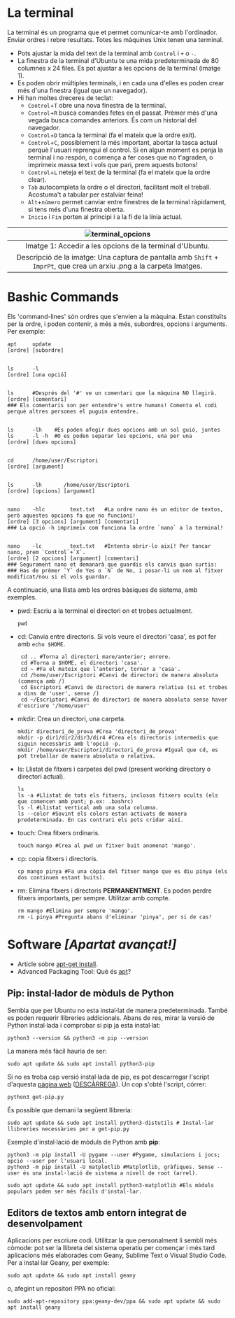 
# La terminal

La terminal és un programa que et permet comunicar-te amb l'ordinador. Enviar ordres i rebre resultats. Totes les màquines Unix tenen una terminal. 

 - Pots ajustar la mida del text de la terminal amb `Control` i `+` o `-`.
 - La finestra de la terminal d'Ubuntu te una mida predeterminada de 80 columnes x 24 files. Es pot ajustar a les opcions de la terminal (imatge 1). 
 - Es poden obrir múltiples terminals, i en cada una d'elles es poden crear més d'una finestra (igual que un navegador). 
 - Hi han moltes dreceres de teclat:
     - `Control`+`T` obre una nova finestra de la terminal.
     - `Control`+`R` busca comandes fetes en el passat. Prèmer més d'una vegada busca comandes anteriors. És com un historial del navegador.
     - `Control`+`D` tanca la terminal (fa el mateix que la ordre exit).
     - `Control`+`C`, possiblement la més important, abortar la tasca actual perquè l'usuari reprengui el control. Si en algun moment es penja la terminal i no respón, o comença a fer coses que no t'agraden, o imprimeix massa text i vols que pari, prem aquests botons!
     - `Control`+`L` neteja el text de la terminal (fa el mateix que la ordre clear).
     - `Tab` autocompleta la ordre o el directori, facilitant molt el treball. Acostuma't a tabular per estalviar feina!
     - `Alt`+`número` permet canviar entre finestres de la terminal ràpidament, si tens més d'una finestra oberta.
     - `Inicio` i `Fin` porten al principi i a la fi de la línia actual. 

| ![terminal_opcions](https://github.com/adria-boada/effective-octo-umbrella/blob/main/imatges/terminal_opcions.png) |
|:--:| 
|Imatge 1: Accedir a les opcions de la terminal d'Ubuntu. |
| Descripció de la imatge: Una captura de pantalla amb `Shift` + `ImprPt`, que crea un arxiu .png a la carpeta Imatges. |
    
    
# Bashic Commands

Els 'command-lines' són ordres que s'envien a la màquina. Estan constituïts per la ordre, i poden contenir, a més a més, subordres, opcions i arguments.
Per exemple:


    apt     update
    [ordre] [subordre]
    
    
    ls      -l
    [ordre] [una opció]
    
    
    ls      #Després del '#' ve un comentari que la màquina NO llegirà. 
    [ordre] [comentari]
    ### Els comentaris son per entendre's entre humans! Comenta el codi perquè altres persones el puguin entendre.
    
    
    ls      -lh    #Es poden afegir dues opcions amb un sol guió, juntes
    ls      -l -h  #O es poden separar les opcions, una per una
    [ordre] [dues opcions]
    
    
    cd      /home/user/Escriptori
    [ordre] [argument]
    
    
    ls      -lh       /home/user/Escriptori
    [ordre] [opcions] [argument]
    
    
    nano    -hlc        text.txt   #La ordre nano és un editor de textos, però aquestes opcions fa que no funcioni!
    [ordre] [3 opcions] [argument] [comentari]
    ### La opció -h imprimeix com funciona la ordre `nano` a la terminal!
    
    
    nano    -lc         text.txt   #Intenta obrir-lo així! Per tancar nano, prem `Control`+`X`.
    [ordre] [2 opcions] [argument] [comentari]
    ### Segurament nano et demanarà que guardis els canvis quan surtis: 
    ### Has de prèmer `Y` de Yes o `N` de No, i posar-li un nom al fitxer modificat/nou si el vols guardar.


A continuació, una llista amb les ordres bàsiques de sistema, amb exemples.

 - pwd: Escriu a la terminal el directori on et trobes actualment.
        
       pwd
        
 - cd: Canvia entre directoris. Si vols veure el directori 'casa', es pot fer amb `echo $HOME`. 
        
        cd .. #Torna al directori mare/anterior; enrere.
        cd #Torna a $HOME, el directori 'casa'.
        cd ~ #Fa el mateix que l'anterior, tornar a 'casa'.
        cd /home/user/Escriptori #Canvi de directori de manera absoluta (comença amb /)
        cd Escriptori #Canvi de directori de manera relativa (si et trobes a dins de 'user', sense /)
        cd ~/Escriptori #Canvi de directori de manera absoluta sense haver d'escriure '/home/user'
        
 - mkdir: Crea un directori, una carpeta.
     
       mkdir directori_de_prova #Crea 'directori_de_prova'
       mkdir -p dir1/dir2/dir3/dir4 #Crea els directoris intermedis que siguin necessàris amb l'opció -p.
       mkdir /home/user/Escriptori/directori_de_prova #Igual que cd, es pot treballar de manera absoluta o relativa.

 - ls: Llistat de fitxers i carpetes del pwd (present working directory o directori actual). 
       
       ls
       ls -a #Llistat de tots els fitxers, inclosos fitxers ocults (els que comencen amb punt; p.ex: .bashrc)
       ls -l #Llistat vertical amb una sola columna.
       ls --color #Sovint els colors estan activats de manera predeterminada. En cas contrari els pots cridar així.
 
 - touch: Crea fitxers ordinaris.  

       touch mango #Crea al pwd un fitxer buit anomenat 'mango'.
       
 - cp: copia fitxers i directoris.

       cp mango pinya #Fa una còpia del fitxer mango que es diu pinya (els dos continuen estant buits).
       
 - rm: Elimina fitxers i directoris **PERMANENTMENT**. Es poden perdre fitxers importants, per sempre. Utilitzar amb compte. 
 
       rm mango #Elimina per sempre 'mango'.
       rm -i pinya #Pregunta abans d'eliminar 'pinya', per si de cas!
 
 

# Software *\[Apartat avançat!]*

- Article sobre [apt-get install](https://embeddedinventor.com/sudo-apt-get-install-command-explained-for-beginners/).
- Advanced Packaging Tool: Què és [apt](https://ca.wikipedia.org/wiki/Advanced_Packaging_Tool)?


## Pip: instal·lador de mòduls de Python

Sembla que per Ubuntu no esta instal·lat de manera predeterminada. També es poden requerir llibreries addicionals. Abans de res, mirar la versió de
Python instal·lada i comprobar si pip ja esta instal·lat:
    
    python3 --version && python3 -m pip --version

La manera més fàcil hauria de ser:

    sudo apt update && sudo apt install python3-pip
    
Si no es troba cap versió instal·lada de pip, es pot descarregar l'script d'aquesta [pàgina web](https://pip.pypa.io/en/stable/installation/#get-pip-py)
([DESCÀRREGA](https://bootstrap.pypa.io/get-pip.py)). Un cop s'obté l'script, córrer:

    python3 get-pip.py

És possible que demani la següent llibreria: 
    
    sudo apt update && sudo apt install python3-distutils # Instal·lar llibreries necessàries per a get-pip.py

Exemple d'instal·lació de mòduls de Python amb __pip__:
    
    python3 -m pip install -U pygame --user #Pygame, simulacions i jocs; opció --user per l'usuari local. 
    python3 -m pip install -U matplotlib #Matplotlib, gràfiques. Sense --user és una instal·lació de sistema a nivell de root (arrel). 
    
    sudo apt update && sudo apt install python3-matplotlib #Els mòduls populars poden ser més fàcils d'instal·lar.
    
    
## Editors de textos amb entorn integrat de desenvolpament

Aplicacions per escriure codi. Utilitzar la que personalment li sembli més còmode: pot ser la llibreta del sistema operatiu per començar i més tard
aplicacions més elaborades com Geany, Sublime Text o Visual Studio Code. Per a instal·lar Geany, per exemple:

    sudo apt update && sudo apt install geany
    
o, afegint un repositori PPA no oficial:

    sudo add-apt-repository ppa:geany-dev/ppa && sudo apt update && sudo apt install geany
